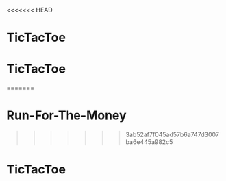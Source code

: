 <<<<<<< HEAD
# TicTacToe
# TicTacToe
=======
# Run-For-The-Money
>>>>>>> 3ab52af7f045ad57b6a747d3007ba6e445a982c5
# TicTacToe

